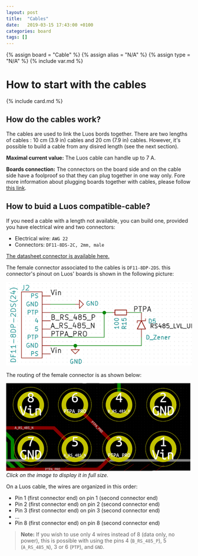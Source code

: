 ```yaml
---
layout: post
title:  "Cables"
date:   2019-03-15 17:43:00 +0100
categories: board
tags: []
---
```

{% assign board = "Cable" %}
{% assign alias = "N/A" %}
{% assign type = "N/A" %}
{% include var.md %}

# How to start with the cables
{% include card.md %}

## How do the cables work?

The cables are used to link the Luos bords together. There are two lengths of cables : 10 cm (3.9 in) cables and 20 cm (7.9 in) cables.
However, it's possible to build a cable from any disired length (see the next section).

**Maximal current value:** The Luos cable can handle up to 7 A.

**Boards connection:** The connectors on the board side and on the cable side have a foolproof so that they can plug together in one way only. Fore more information about plugging boards together with cables, please follow [this link](/electronic-use#plug).

## How to buid a Luos compatible-cable?

If you need a cable with a length not available, you can build one, provided you have electrical wire and two connectors:

- Electrical wire: `AWG 22`
- Connectors: `DF11-8DS-2C, 2mm, male`

[The datasheet connector is available here.](https://datasheet.octopart.com/DF11-8DS-2C-Hirose-datasheet-15540170.pdf)

The female connector associated to the cables is `DF11-8DP-2DS`. this connector's pinout on Luos' boards is shown in the following picture:

![Luos female connector pinout](/assets/img/pinout-female-connector.png)

The routing of the female connector is as shown below:

[![Luos female connector routing](/assets/img/routing-female-connector-small.png)](/assets/img/routing-female-connector.png)
<br />*Click on the image to display it in full size.*

On a Luos cable, the wires are organized in this order:

- Pin 1 (first connector end) on pin 1 (second connector end)
- Pin 2 (first connector end) on pin 2 (second connector end)
- Pin 3 (first connector end) on pin 3 (second connector end)
- ...
- Pin 8 (first connector end) on pin 8 (second connector end)

> **Note:** If you wish to use only 4 wires instead of 8 (data only, no power), this is possible with using the pins 4 (`B_RS_485_P`), 5 (`A_RS_485_N`), 3 or 6 (`PTP`), and `GND`.